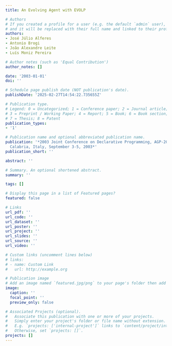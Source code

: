```yaml
---
title: An Evolving Agent with EVOLP

# Authors
# If you created a profile for a user (e.g. the default `admin` user), write the username (folder name) here
# and it will be replaced with their full name and linked to their profile.
authors:
- José Júlio Alferes
- Antonio Brogi
- João Alexandre Leite
- Luís Moniz Pereira

# Author notes (such as 'Equal Contribution')
author_notes: []

date: '2003-01-01'
doi: ''

# Schedule page publish date (NOT publication's date).
publishDate: '2025-02-27T14:54:22.735655Z'

# Publication type.
# Legend: 0 = Uncategorized; 1 = Conference paper; 2 = Journal article;
# 3 = Preprint / Working Paper; 4 = Report; 5 = Book; 6 = Book section;
# 7 = Thesis; 8 = Patent
publication_types:
- '1'

# Publication name and optional abbreviated publication name.
publication: '*2003 Joint Conference on Declarative Programming, AGP-2003, Reggio
  Calabria, Italy, September 3-5, 2003*'
publication_short: ''

abstract: ''

# Summary. An optional shortened abstract.
summary: ''

tags: []

# Display this page in a list of Featured pages?
featured: false

# Links
url_pdf: ''
url_code: ''
url_dataset: ''
url_poster: ''
url_project: ''
url_slides: ''
url_source: ''
url_video: ''

# Custom links (uncomment lines below)
# links:
# - name: Custom Link
#   url: http://example.org

# Publication image
# Add an image named `featured.jpg/png` to your page's folder then add a caption below.
image:
  caption: ''
  focal_point: ''
  preview_only: false

# Associated Projects (optional).
#   Associate this publication with one or more of your projects.
#   Simply enter your project's folder or file name without extension.
#   E.g. `projects: ['internal-project']` links to `content/project/internal-project/index.md`.
#   Otherwise, set `projects: []`.
projects: []
---
```


<!-- Add the **full text** or **supplementary notes** for the publication here using Markdown formatting. -->
